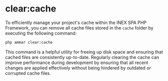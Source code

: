 # clear:cache

To efficiently manage your project's cache within the INEX SPA PHP Framework, you can remove all cache files stored in the `cache` folder by executing the following command:

```bash
php ammar clear:cache
```

This command is a helpful utility for freeing up disk space and ensuring that cached files are consistently up-to-date. Regularly clearing the cache can improve performance during development by ensuring that all recent changes are applied effectively without being hindered by outdated or corrupted cache files.
